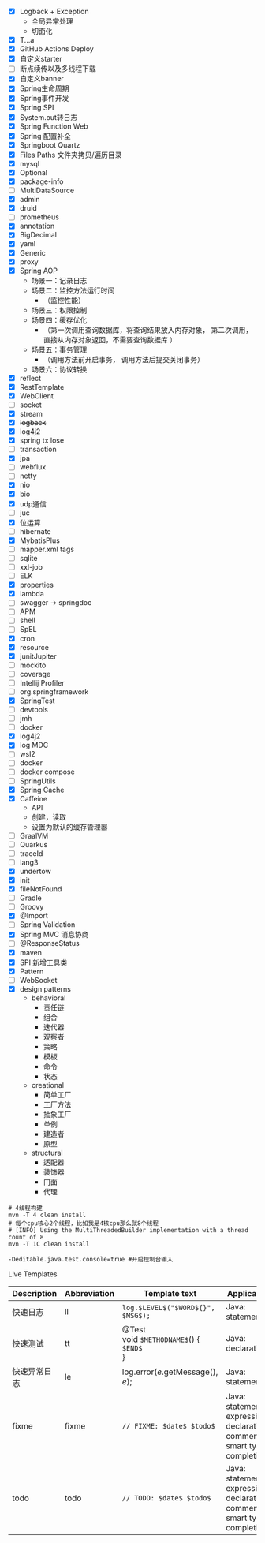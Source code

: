 - [x] Logback + Exception
    - 全局异常处理
    - 切面化
- [x] T...a
- [x] GitHub Actions Deploy
- [x] 自定义starter
- [ ] 断点续传以及多线程下载
- [x] 自定义banner
- [x] Spring生命周期
- [x] Spring事件开发
- [x] Spring SPI
- [x] System.out转日志
- [x] Spring Function Web
- [x] Spring 配置补全
- [x] Springboot Quartz
- [x] Files Paths 文件夹拷贝/遍历目录
- [x] mysql
- [x] Optional
- [x] package-info
- [ ] MultiDataSource
- [x] admin
- [x] druid
- [ ] prometheus
- [x] annotation
- [x] BigDecimal
- [x] yaml
- [x] Generic
- [x] proxy
- [x] Spring AOP
    - 场景一：记录日志
    - 场景二：监控方法运行时间
        - （监控性能）
    - 场景三：权限控制
    - 场景四：缓存优化
        - （第一次调用查询数据库，将查询结果放入内存对象， 第二次调用， 直接从内存对象返回，不需要查询数据库 ）
    - 场景五：事务管理
        - （调用方法前开启事务， 调用方法后提交关闭事务）
    - 场景六：协议转换
- [x] reflect
- [x] RestTemplate
- [x] WebClient
- [ ] socket
- [x] stream
- [x] ~~logback~~
- [x] log4j2
- [x] spring tx lose
- [ ] transaction
- [x] jpa
- [ ] webflux
- [ ] netty
- [x] nio
- [x] bio
- [x] udp通信
- [ ] juc
- [x] 位运算
- [ ] hibernate
- [x] MybatisPlus
- [ ] mapper.xml tags
- [ ] sqlite
- [ ] xxl-job
- [ ] ELK
- [x] properties
- [x] lambda
- [ ] swagger -> springdoc
- [ ] APM
- [ ] shell
- [ ] SpEL
- [x] cron
- [x] resource
- [x] junitJupiter
- [ ] mockito
- [ ] coverage
- [ ] Intellij Profiler
- [ ] org.springframework
- [x] SpringTest
- [ ] devtools
- [ ] jmh
- [ ] docker
- [x] log4j2
- [x] log MDC
- [ ] wsl2
- [ ] docker
- [ ] docker compose
- [ ] SpringUtils
- [x] Spring Cache
- [x] Caffeine
  - API
  - 创建，读取
  - 设置为默认的缓存管理器
- [ ] GraalVM
- [ ] Quarkus
- [ ] traceId
- [ ] lang3
- [x] undertow
- [x] init
- [x] fileNotFound
- [ ] Gradle
- [ ] Groovy
- [x] @Import
- [ ] Spring Validation
- [x] Spring MVC 消息协商
- [ ] @ResponseStatus
- [x] maven
- [x] SPI 新增工具类
- [x] Pattern
- [ ] WebSocket
- [x] design patterns
  - behavioral
    - 责任链
    - 组合
    - 迭代器
    - 观察者
    - 策略
    - 模板
    - 命令
    - 状态
  - creational
    - 简单工厂
    - 工厂方法
    - 抽象工厂
    - 单例
    - 建造者
    - 原型
  - structural
    - 适配器
    - 装饰器
    - 门面
    - 代理

```shell
# 4线程构建
mvn -T 4 clean install
# 每个cpu核心2个线程，比如我是4核cpu那么就8个线程
# [INFO] Using the MultiThreadedBuilder implementation with a thread count of 8
mvn -T 1C clean install
```
```shell
-Deditable.java.test.console=true #开启控制台输入
```

Live Templates

| Description  | Abbreviation | Template text                                    | Applicable                                                               | Variables                                        |
| ------------ | ------------ | ------------------------------------------------ | ------------------------------------------------------------------------ | ------------------------------------------------ |
| 快速日志     | ll           | `log.$LEVEL$("$WORD${}", $MSG$);`                | Java: statement                                                          | LEVEL: completeSmart()                           |
| 快速测试     | tt           | @Test<br>void `$METHODNAME$`() {<br>`$END$`<br>} | Java: declaration                                                        | METHODNAME: suggestVariableName()                |
| 快速异常日志 | le           | log.error($e$.getMessage(), $e$);                | Java: statement                                                          | METHODNAME: `typeParameterOf(VAR[,indexOrName])` |
| fixme        | fixme        | `// FIXME: $date$ $todo$`                        | Java: statement, expression, declaration, comment, smart type completion | date() true                                      |
| todo         | todo         | `// TODO: $date$ $todo$`                         | Java: statement, expression, declaration, comment, smart type completion | date() true                                      |
